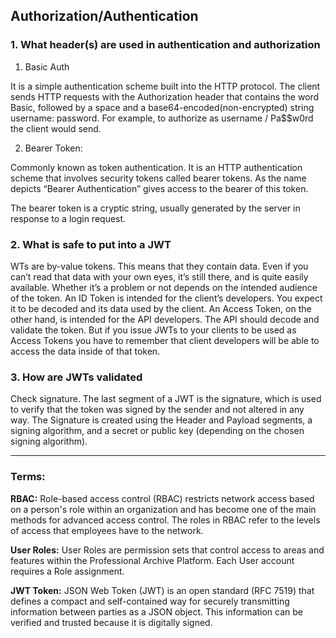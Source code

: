 ##  Authorization/Authentication

### 1. What header(s) are used in authentication and authorization
  1. Basic Auth 

It is a simple authentication scheme built into the HTTP protocol. The client sends HTTP requests with the Authorization header that contains the word Basic, followed by a space and a base64-encoded(non-encrypted) string username: password. For example, to authorize as username / Pa$$w0rd the client would send.

  2. Bearer Token:

Commonly known as token authentication. It is an HTTP authentication scheme that involves security tokens called bearer tokens. As the name depicts “Bearer Authentication” gives access to the bearer of this token.

The bearer token is a cryptic string, usually generated by the server in response to a login request.

### 2. What is safe to put into a JWT
WTs are by-value tokens. This means that they contain data. Even if you can’t read that data with your own eyes, it’s still there, and is quite easily available. Whether it’s a problem or not depends on the intended audience of the token. An ID Token is intended for the client’s developers. You expect it to be decoded and its data used by the client. An Access Token, on the other hand, is intended for the API developers. The API should decode and validate the token. But if you issue JWTs to your clients to be used as Access Tokens you have to remember that client developers will be able to access the data inside of that token.

### 3. How are JWTs validated 
Check signature. The last segment of a JWT is the signature, which is used to verify that the token was signed by the sender and not altered in any way. The Signature is created using the Header and Payload segments, a signing algorithm, and a secret or public key (depending on the chosen signing algorithm).

----------------------------


### Terms:

**RBAC:** Role-based access control (RBAC) restricts network access based on a person's role within an organization and has become one of the main methods for advanced access control. The roles in RBAC refer to the levels of access that employees have to the network.



**User Roles:** User Roles are permission sets that control access to areas and features within the Professional Archive Platform. Each User account requires a Role assignment.

**JWT Token:** JSON Web Token (JWT) is an open standard (RFC 7519) that defines a compact and self-contained way for securely transmitting information between parties as a JSON object. This information can be verified and trusted because it is digitally signed.